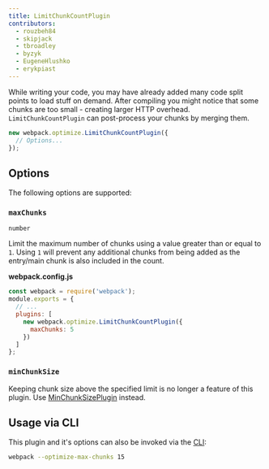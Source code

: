 ```yaml
---
title: LimitChunkCountPlugin
contributors:
  - rouzbeh84
  - skipjack
  - tbroadley
  - byzyk
  - EugeneHlushko
  - erykpiast
---
```


While writing your code, you may have already added many code split points to load stuff on demand. After compiling you might notice that some chunks are too small - creating larger HTTP overhead. `LimitChunkCountPlugin` can post-process your chunks by merging them.

``` js
new webpack.optimize.LimitChunkCountPlugin({
  // Options...
});
```


## Options

The following options are supported:

### `maxChunks`

`number`

Limit the maximum number of chunks using a value greater than or equal to `1`. Using `1` will prevent any additional chunks from being added as the entry/main chunk is also included in the count.

__webpack.config.js__

```javascript
const webpack = require('webpack');
module.exports = {
  // ...
  plugins: [
    new webpack.optimize.LimitChunkCountPlugin({
      maxChunks: 5
    })
  ]
};
```

### `minChunkSize`

Keeping chunk size above the specified limit is no longer a feature of this plugin. Use [MinChunkSizePlugin](/plugins/min-chunk-size-plugin) instead.


## Usage via CLI

This plugin and it's options can also be invoked via the [CLI](/api/cli/):

```bash
webpack --optimize-max-chunks 15
```
